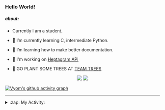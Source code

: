 ### Hello World!

##### about:
- Currently I am a student.
- 🌱 I’m currently learning C, intermediate Python.
- 🌱 I’m learning how to make better documentation.
- 🌱 I'm working on [Heptagram API](https://github.com/Heptagram-Bot/api)

- 🌱 GO PLANT SOME TREES AT [TEAM TREES](https://teamtrees.org/)

<p align="center">
  <a href="https://twitter.com/Vyvy_viM"><img target="_blank" src="https://img.shields.io/badge/twitter%20@Vyvy_viM-0D95E8?style=for-the-badge&logo=twitter&logoColor=white"/></a> 
  <a href="https://vyvy-vi.github.io/portfolio"><img target="_blank" src="https://img.shields.io/badge/-I_love_open_source-green?style=for-the-badge&logo=github&logoColor=black"/></a> 
</p>

[![Vyom's github activity graph](https://activity-graph.herokuapp.com/graph?username=Vyvy-vi)](https://github.com/ashutosh00710/github-readme-activity-graph)

---
<details>
  <summary>:zap: My Activity:</summary>
  
<!--START_SECTION:waka-->
**I'm a Night 🦉** 

```text
🌞 Morning    40 commits     █░░░░░░░░░░░░░░░░░░░░░░░░   6.39% 
🌆 Daytime    147 commits    █████░░░░░░░░░░░░░░░░░░░░   23.48% 
🌃 Evening    220 commits    ████████░░░░░░░░░░░░░░░░░   35.14% 
🌙 Night      219 commits    ████████░░░░░░░░░░░░░░░░░   34.98%

```
📅 **I'm Most Productive on Sunday** 

```text
Monday       64 commits     ██░░░░░░░░░░░░░░░░░░░░░░░   10.22% 
Tuesday      83 commits     ███░░░░░░░░░░░░░░░░░░░░░░   13.26% 
Wednesday    91 commits     ███░░░░░░░░░░░░░░░░░░░░░░   14.54% 
Thursday     75 commits     ███░░░░░░░░░░░░░░░░░░░░░░   11.98% 
Friday       53 commits     ██░░░░░░░░░░░░░░░░░░░░░░░   8.47% 
Saturday     91 commits     ███░░░░░░░░░░░░░░░░░░░░░░   14.54% 
Sunday       169 commits    ██████░░░░░░░░░░░░░░░░░░░   27.0%

```


📊 **This Week I Spent My Time On** 

```text
🔥 Editors: 
Vim                      5 hrs 6 mins        █████████████████████████   100.0%

🐱‍💻 Projects: 
discord-bot              4 hrs 1 min         ███████████████████░░░░░░   78.97% 
Shepherd-bot             38 mins             ███░░░░░░░░░░░░░░░░░░░░░░   12.57% 
Linkfree                 18 mins             █░░░░░░░░░░░░░░░░░░░░░░░░   6.04% 
commit-your-code-bot     5 mins              ░░░░░░░░░░░░░░░░░░░░░░░░░   1.93% 
protocol-Info            0 secs              ░░░░░░░░░░░░░░░░░░░░░░░░░   0.26%

```


 Last Updated on 23/10/2021
<!--END_SECTION:waka-->
</details>

